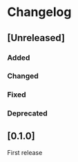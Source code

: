 # Changelog
## [Unreleased]

### Added

### Changed

### Fixed

### Deprecated

## [0.1.0]

First release

